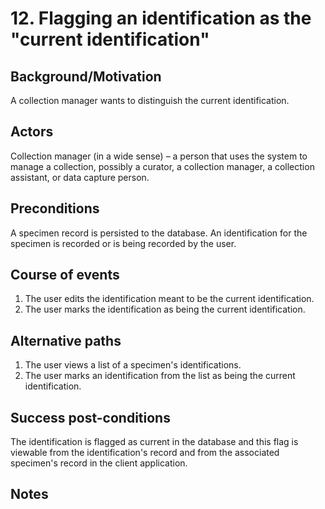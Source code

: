 # 12. Flagging an identification as the "current identification"

## Background/Motivation
A collection manager wants to distinguish the current identification.

## Actors
Collection manager (in a wide sense) – a person that uses the system to manage a collection, possibly a curator, a collection manager, a collection assistant, or data capture person.

## Preconditions
A specimen record is persisted to the database. An identification for the specimen is recorded or is being recorded by the user. 

## Course of events
  1. The user edits the identification meant to be the current identification.
  2. The user marks the identification as being the current identification. 

## Alternative paths
  1. The user views a list of a specimen's identifications.
  2. The user marks an identification from the list as being the current identification.

## Success post-conditions
The identification is flagged as current in the database and this flag is viewable from the identification's record and from the associated specimen's record in the client application.

## Notes